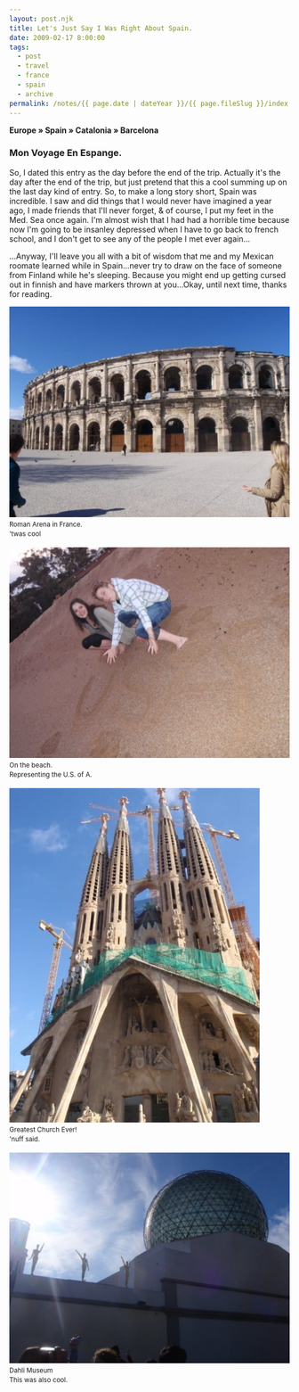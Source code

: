 ```yaml
---
layout: post.njk
title: Let's Just Say I Was Right About Spain.
date: 2009-02-17 8:00:00
tags:
  - post
  - travel
  - france
  - spain
  - archive
permalink: /notes/{{ page.date | dateYear }}/{{ page.fileSlug }}/index.html
---
```


**Europe » Spain » Catalonia » Barcelona**

### Mon Voyage En Espange.

So, I dated this entry as the day before the end of the trip. Actually it's the day after the end of the trip, but just pretend that this a cool summing up on the last day kind of entry. So, to make a long story short, Spain was incredible. I saw and did things that I would never have imagined a year ago, I made friends that I'll never forget, & of course, I put my feet in the Med. Sea once again. I'm almost wish that I had had a horrible time because now I'm going to be insanley depressed when I have to go back to french school, and I don't get to see any of the people I met ever again...

...Anyway, I'll leave you all with a bit of wisdom that me and my Mexican roomate learned while in Spain...never try to draw on the face of someone from Finland while he's sleeping. Because you might end up getting cursed out in finnish and have markers thrown at you...Okay, until next time, thanks for reading.

<div><img src="/img/blog-archive/spain-1.jpg" class="blog-pic" /></div>
<div class="center-text"><small>Roman Arena in France. <br />'twas cool</small></div><br />

<div><img src="/img/blog-archive/spain-2.jpg" class="blog-pic" /></div>
<div class="center-text"><small>On the beach.<br />Representing the U.S. of A.</small></div><br />

<div><img src="/img/blog-archive/spain-3.jpg" class="blog-pic" /></div>
<div class="center-text"><small>Greatest Church Ever!<br />'nuff said.</small></div><br />

<div><img src="/img/blog-archive/spain-4.jpg" class="blog-pic" /></div>
<div class="center-text"><small>Dahli Museum<br />This was also cool.</small></div><br />
